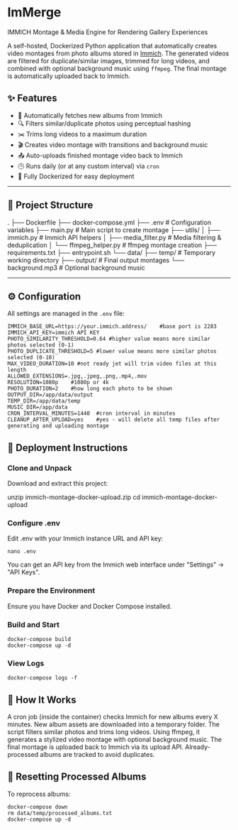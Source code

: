 # ImMerge
IMMICH Montage &amp; Media Engine for Rendering Gallery Experiences

A self-hosted, Dockerized Python application that automatically creates video montages from photo albums stored in [Immich](https://github.com/immich-app/immich). The generated videos are filtered for duplicate/similar images, trimmed for long videos, and combined with optional background music using `ffmpeg`. The final montage is automatically uploaded back to Immich.
## ✨ Features

- 📸 Automatically fetches new albums from Immich
- 🔍 Filters similar/duplicate photos using perceptual hashing
- ✂️ Trims long videos to a maximum duration
- 🎬 Creates video montage with transitions and background music
- 📤 Auto-uploads finished montage video back to Immich
- 🕒 Runs daily (or at any custom interval) via `cron`
- 🐳 Fully Dockerized for easy deployment

---

## 📁 Project Structure

.
├── Dockerfile
├── docker-compose.yml
├── .env # Configuration variables
├── main.py # Main script to create montage
├── utils/
│ ├── immich.py # Immich API helpers
│ ├── media_filter.py # Media filtering & deduplication
│ └── ffmpeg_helper.py # ffmpeg montage creation
├── requirements.txt
├── entrypoint.sh
└── data/
├── temp/ # Temporary working directory
├── output/ # Final output montages
└── background.mp3 # Optional background music


---

## ⚙️ Configuration

All settings are managed in the `.env` file:

```
IMMICH_BASE_URL=https://your.immich.address/	#base port is 2283
IMMICH_API_KEY=immich API KEY
PHOTO_SIMILARITY_THRESHOLD=0.64	#higher value means more similar photos selected (0-1)
PHOTO_DUPLICATE_THRESHOLD=5	#lower value means more similar photos selected (0-10)
MAX_VIDEO_DURATION=10 #not ready jet will trim video files at this length
ALLOWED_EXTENSIONS=.jpg,.jpeg,.png,.mp4,.mov
RESOLUTION=1080p	#1080p or 4k
PHOTO_DURATION=2	#how long each photo to be shown
OUTPUT_DIR=/app/data/output 
TEMP_DIR=/app/data/temp
MUSIC_DIR=/app/data
CRON_INTERVAL_MINUTES=1440	#cron interval in minutes
CLEANUP_AFTER_UPLOAD=yes	#yes - will delete all temp files after generating and uploading montage
```
## 🚀 Deployment Instructions
### Clone and Unpack
Download and extract this project:

unzip immich-montage-docker-upload.zip
cd immich-montage-docker-upload
### Configure .env
Edit .env with your Immich instance URL and API key:

```
nano .env
```
You can get an API key from the Immich web interface under "Settings" → "API Keys".
### Prepare the Environment
Ensure you have Docker and Docker Compose installed.

### Build and Start
```
docker-compose build
docker-compose up -d
```
### View Logs
```
docker-compose logs -f
```
## 🧠 How It Works
A cron job (inside the container) checks Immich for new albums every X minutes.
New album assets are downloaded into a temporary folder.
The script filters similar photos and trims long videos.
Using ffmpeg, it generates a stylized video montage with optional background music.
The final montage is uploaded back to Immich via its upload API.
Already-processed albums are tracked to avoid duplicates.

## 🔄 Resetting Processed Albums
To reprocess albums:

```
docker-compose down
rm data/temp/processed_albums.txt
docker-compose up -d
```
